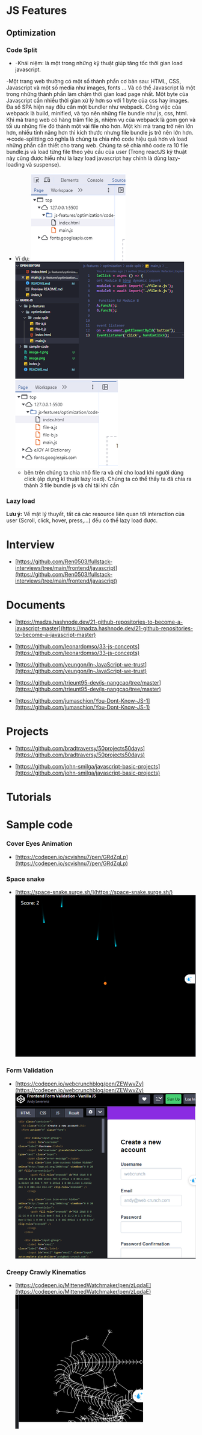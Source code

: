 # JS Features

## Optimization

### Code Split

- -Khái niệm: là một trong những kỹ thuật giúp tăng tốc thời gian load javascript.

-Một trang web thường có một số thành phần cơ bản sau: HTML, CSS, Javascript và một số media như images, fonts … Và có thể Javascript là một trong những thành phần làm chậm thời gian load page nhất. Một byte của Javascript cần nhiều thời gian xử lý hơn so với 1 byte của css hay images. Đa số SPA hiện nay đều cần một bundler như webpack. Công việc của webpack là build, minified, và tạo nên những file bundle như js, css, html. Khi mà trang web có hàng trăm file js, nhiệm vụ của webpack là gom gọn và tối ưu những file đó thành một vài file nhỏ hơn. Một khi mà trang trở nên lớn hơn, nhiều tính năng hơn thì kích thước nhưng file bundle js trở nên lớn hơn.
=>code-splitting có nghĩa là chúng ta chia nhỏ code hiệu quả hơn và load những phần cần thiết cho trang web. Chúng ta sẽ chia nhỏ code ra 10 file bundle.js và load từng file theo yêu cầu của user (Trong reactJS kỹ thuật này cũng được hiểu như là lazy load javascript hay chính là dùng lazy-loading và suspense).

- Ví dụ: ![alt text](./assets/js-features/optimization/code-split/image.png) ![alt text](./assets/js-features/optimization/code-split/image-2.png) ![alt text](./assets/js-features/optimization/code-split/image-1.png)
  - bên trên chúng ta chia nhỏ file ra và chỉ cho load khi người dùng click (áp dụng kĩ thuật lazy load). Chúng ta có thể thấy ta đã chia ra thành 3 file bundle js và chỉ tải khi cần

### Lazy load

**Lưu ý:** Về mặt lý thuyết, tất cả các resource liên quan tới interaction của user (Scroll, click, hover, press,…) đều có thể lazy load được.

# Interview

- [https://github.com/Ren0503/fullstack-interviews/tree/main/frontend/javascript](https://github.com/Ren0503/fullstack-interviews/tree/main/frontend/javascript)

# Documents

- [https://madza.hashnode.dev/21-github-repositories-to-become-a-javascript-master](https://madza.hashnode.dev/21-github-repositories-to-become-a-javascript-master)

- [https://github.com/leonardomso/33-js-concepts](https://github.com/leonardomso/33-js-concepts)

- [https://github.com/yeungon/In-JavaScript-we-trust](https://github.com/yeungon/In-JavaScript-we-trust)

- [https://github.com/trieunt95-dev/js-nangcao/tree/master](https://github.com/trieunt95-dev/js-nangcao/tree/master)

- [https://github.com/jumaschion/You-Dont-Know-JS-1](https://github.com/jumaschion/You-Dont-Know-JS-1)

# Projects

- [https://github.com/bradtraversy/50projects50days](https://github.com/bradtraversy/50projects50days)

- [https://github.com/john-smilga/javascript-basic-projects](https://github.com/john-smilga/javascript-basic-projects)

# Tutorials

# Sample code

### Cover Eyes Animation

- [https://codepen.io/scvishnu7/pen/GRdZqLp](https://codepen.io/scvishnu7/pen/GRdZqLp)

### Space snake

- [https://space-snake.surge.sh/](https://space-snake.surge.sh/)
  ![alt text](./assets/readme/imgs/image.png)

### Form Validation

- [https://codepen.io/webcrunchblog/pen/ZEWwvZy](https://codepen.io/webcrunchblog/pen/ZEWwvZy)
  ![alt text](./assets/readme/imgs/image-1.png)

### Creepy Crawly Kinematics

- [https://codepen.io/MittenedWatchmaker/pen/zLqdaE](https://codepen.io/MittenedWatchmaker/pen/zLqdaE)
  ![alt text](./assets/readme/imgs/image-3.png)
